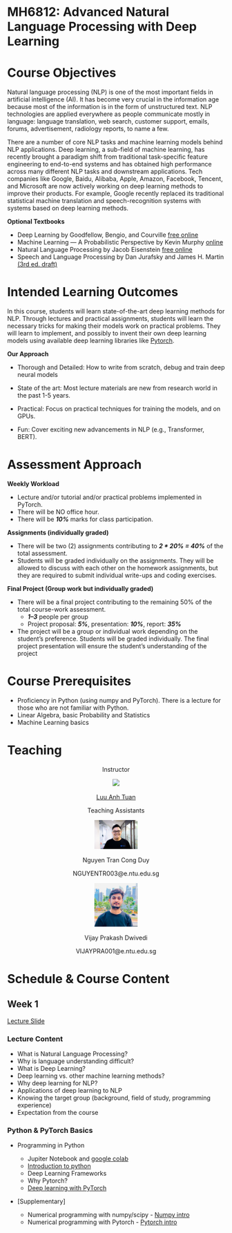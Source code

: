 # MH6812: Advanced Natural Language Processing with Deep Learning

# Course Objectives

Natural language processing (NLP) is one of the most important fields in artificial intelligence (AI). It has become very crucial in the information age because most of the information is in the form of unstructured text. NLP technologies are applied everywhere as people communicate mostly in language: language translation, web search, customer support, emails, forums, advertisement, radiology reports, to name a few.

There are a number of core NLP tasks and machine learning models behind NLP applications. Deep learning, a sub-field of machine learning, has recently brought a paradigm shift from traditional task-specific feature engineering to end-to-end systems and has obtained high performance across many different NLP tasks and downstream applications. Tech companies like Google, Baidu, Alibaba, Apple, Amazon, Facebook, Tencent, and Microsoft are now actively working on deep learning methods to improve their products. For example, Google recently replaced its traditional statistical machine translation and speech-recognition systems with systems based on deep learning methods.

**Optional Textbooks**

- Deep Learning by Goodfellow, Bengio, and Courville [free online](http://www.deeplearningbook.org/)
- Machine Learning — A Probabilistic Perspective by Kevin Murphy [online](https://doc.lagout.org/science/Artificial%20Intelligence/Machine%20learning/Machine%20Learning_%20A%20Probabilistic%20Perspective%20%5BMurphy%202012-08-24%5D.pdf)
- Natural Language Processing by Jacob Eisenstein [free online](https://github.com/jacobeisenstein/gt-nlp-class/blob/master/notes/eisenstein-nlp-notes.pdf)
- Speech and Language Processing by Dan Jurafsky and James H. Martin [(3rd ed. draft)](https://web.stanford.edu/~jurafsky/slp3/)

# Intended Learning Outcomes

In this course, students will learn state-of-the-art deep learning methods for NLP. Through lectures and practical assignments, students will learn the necessary tricks for making their models work on practical problems. They will learn to implement, and possibly to invent their own deep learning models using available deep learning libraries like [Pytorch](https://pytorch.org/).

**Our Approach**

- Thorough and Detailed: How to write from scratch, debug and train deep neural models

- State of the art: Most lecture materials are new from research world in the past 1-5 years.

- Practical: Focus on practical techniques for training the models, and on GPUs.

- Fun: Cover exciting new advancements in NLP (e.g., Transformer, BERT).

# Assessment Approach

**Weekly Workload**

- Lecture and/or tutorial and/or practical problems implemented in PyTorch.
- There will be NO office hour.
- There will be ***10%*** marks for class participation.

**Assignments (individually graded)**

- There will be two (2) assignments contributing to ***2 * 20% = 40%*** of the total assessment.
- Students will be graded individually on the assignments. They will be allowed to discuss with each other on the homework assignments, but they are required to submit individual write-ups and coding exercises.

**Final Project (Group work but individually graded)**

- There will be a final project contributing to the remaining 50% of the total course-work assessment.
  - ***1–3*** people per group
  - Project proposal: ***5%***, presentation: ***10%***, report: ***35%***
- The project will be a group or individual work depending on the student’s preference. Students will be graded individually. The final project presentation will ensure the student’s understanding of the project

# Course Prerequisites

- Proficiency in Python (using numpy and PyTorch). There is a lecture for those who are not familiar with Python.
- Linear Algebra, basic Probability and Statistics
- Machine Learning basics

# Teaching

<p align="center" width="100%">Instructor</p>

<p align="center" width="100%">
    <img width="20%" src="https://ntu-nail.github.io/People/Luu_Anh_Tuan.png"> 
</p>

<p align="center" width="100%"><a href="https://tuanluu.github.io/">Luu Anh Tuan</a></p>


<p align="center" width="100%">Teaching Assistants</p>

<p align="center" width="100%">
    <img width="20%" src="/assets/images/ntcd.png"> 
</p>

<p align="center" width="100%">Nguyen Tran Cong Duy</p>
<p align="center" width="100%">NGUYENTR003@e.ntu.edu.sg</p>

<p align="center" width="100%">
    <img width="20%" src="/assets/images/pp.png"> 
</p>

<p align="center" width="100%">Vijay Prakash Dwivedi</p>
<p align="center" width="100%">VIJAYPRA001@e.ntu.edu.sg</p>

# Schedule & Course Content

## Week 1

[Lecture Slide](https://drive.google.com/file/d/1PecYFKzOAtV5DfcC1DowMYkuh6HVgmHt/view?usp=share_link)

### Lecture Content

- What is Natural Language Processing?
- Why is language understanding difficult?
- What is Deep Learning?
- Deep learning vs. other machine learning methods?
- Why deep learning for NLP?
- Applications of deep learning to NLP
- Knowing the target group (background, field of study, programming experience)
- Expectation from the course

### Python & PyTorch Basics

- Programming in Python

  - Jupiter Notebook and [google colab](https://colab.research.google.com/drive/16pBJQePbqkz3QFV54L4NIkOn1kwpuRrj)
  - [Introduction to python](https://colab.research.google.com/drive/1bQG32CFoMZ-jBk02uaFon60tER3yFx4c)
  - Deep Learning Frameworks
  - Why Pytorch?
  - [Deep learning with PyTorch](https://drive.google.com/file/d/1c33y8bkdr7SJ_I8-wmqTAhld-y7KcspA/view?usp=sharing)
- [Supplementary]
  - Numerical programming with numpy/scipy - [Numpy intro](https://drive.google.com/file/d/1cUzRzQGURrCKes8XynvTTA4Zvl_gUJdc/view?usp=sharing)
  - Numerical programming with Pytorch - [Pytorch intro](https://drive.google.com/file/d/18cgPOj2QKQN0WR9_vXoz6BoravvS9mTm/view?usp=sharing)
